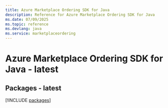 ```yaml
---
title: Azure Marketplace Ordering SDK for Java
description: Reference for Azure Marketplace Ordering SDK for Java
ms.date: 07/09/2025
ms.topic: reference
ms.devlang: java
ms.service: marketplaceordering
---
```

# Azure Marketplace Ordering SDK for Java - latest
## Packages - latest
[!INCLUDE [packages](marketplace-ordering-index.md)]
